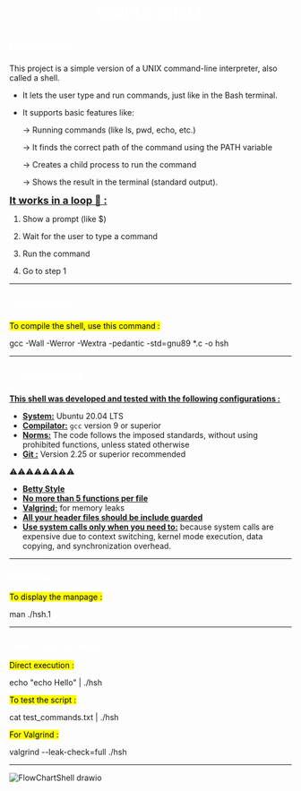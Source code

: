 <h1 align="center">
  <span style="color:white;"><strong>SIMPLE SHELL</strong></span>
</h1>

  <h2 align="left">
  <span style="color:white;"><strong>Description</strong></span>
</h2>

This project is a simple version of a UNIX command-line interpreter, also called a shell.

- It lets the user type and run commands, just like in the Bash terminal.

- It supports basic features like:

    -> Running commands (like ls, pwd, echo, etc.)

    -> It finds the correct path of the command using the PATH variable

    -> Creates a child process to run the command

    -> Shows the result in the terminal (standard output).



<span style="font-size:18px"><strong><u>It works in a loop 🔁 :</u></strong></span>

1. Show a prompt (like $)

2. Wait for the user to type a command

3. Run the command

4. Go to step 1

---

 <h3 align="blue">
  <span style="color:white;"><strong>Compilation 🛠️</strong></span>
</h3>



<mark>To compile the shell, use this command :</mark>


gcc -Wall -Werror -Wextra -pedantic -std=gnu89 *.c -o hsh


---
<h3 align="left">
  <span style="color:white;"><strong>📋 Requirements  </strong></span>
</h3>

<u><strong>This shell was developed and tested with the following configurations :</strong></u>

- <strong><u>System:</u></strong> Ubuntu 20.04 LTS  
- <strong><u>Compilator:</u></strong> <code>gcc</code> version 9 or superior  
- <strong><u>Norms:</u></strong> The code follows the imposed standards, without using prohibited functions, unless stated otherwise
- <strong><u>Git :</u></strong> Version 2.25 or superior recommended 


⚠️⚠️⚠️⚠️⚠️⚠️⚠️⚠️
- <strong><u>Betty Style</u></strong>
- <strong><u>No more than 5 functions per file</u></strong>
- <strong><u>Valgrind:</u></strong> for memory leaks
- <strong><u>All your header files should be include guarded
</u></strong> 
- <strong><u>Use system calls only when you need to:</u></strong> because system calls are expensive due to context switching, kernel mode execution, data copying, and synchronization overhead.
 
---

<h3 align="left">
  <span style="color:white;"><strong>man page</strong></span>
</h3>

<mark>To display the manpage :<mark/>

man ./hsh.1

---

<h3 align="left">
  <span style="color:white;"><strong>How to use the Shell</strong></span>
</h3>

<mark>Direct execution :</mark>

echo "echo Hello" | ./hsh

<mark>To test the script :</mark>

cat test_commands.txt | ./hsh

<mark>For Valgrind :</mark>

valgrind --leak-check=full  ./hsh

---

![FlowChartShell drawio](https://github.com/user-attachments/assets/20b5b1dd-3632-4d3b-97ae-d69b28351a32)


